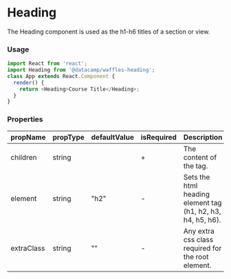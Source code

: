 # Heading

The Heading component is used as the h1-h6 titles of a section or view.

### Usage

```js
import React from 'react';
import Heading from '@datacamp/waffles-heading';
class App extends React.Component {
  render() {
    return <Heading>Course Title</Heading>;
  }
}
```

### Properties

| propName   | propType | defaultValue | isRequired | Description                                                 |
| ---------- | -------- | ------------ | ---------- | ----------------------------------------------------------- |
| children   | string   |              | +          | The content of the tag.                                     |
| element    | string   | "h2"         | -          | Sets the html heading element tag (h1, h2, h3, h4, h5, h6). |
| extraClass | string   | ""           | -          | Any extra css class required for the root element.          |
